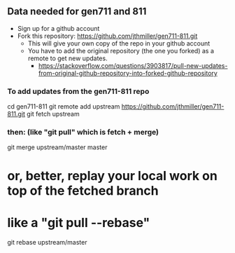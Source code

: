 ## Data needed for gen711 and 811

- Sign up for a github account
- Fork this repository: https://github.com/jthmiller/gen711-811.git
    - This will give your own copy of the repo in your github account
    - You have to add the original repository (the one you forked) as a remote to get new updates.
        - https://stackoverflow.com/questions/3903817/pull-new-updates-from-original-github-repository-into-forked-github-repository 


### To add updates from the gen711-811 repo
cd gen711-811
git remote add upstream https://github.com/jthmiller/gen711-811.git
git fetch upstream

### then: (like "git pull" which is fetch + merge)
git merge upstream/master master

# or, better, replay your local work on top of the fetched branch
# like a "git pull --rebase"
git rebase upstream/master